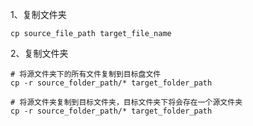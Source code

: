 1、复制文件夹

```shell
cp source_file_path target_file_name
```

2、复制文件夹

```shell
# 将源文件夹下的所有文件复制到目标盘文件
cp -r source_folder_path/* target_folder_path

# 将源文件夹复制到目标文件夹，目标文件夹下将会存在一个源文件夹
cp -r source_folder_path/* target_folder_path
```

